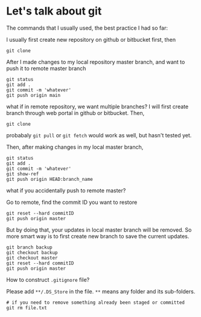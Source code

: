 # Let's talk about git

The commands that I usually used, the best practice I had so far:

I usually first create new repository on github or bitbucket first, then 

```
git clone
```

After I made changes to my local repository master branch, and want to push it to remote master branch

```
git status
git add .
git commit -m 'whatever'
git push origin main
```

what if in remote repository, we want multiple branches? I will first create branch through web portal in github or bitbucket. Then,

```
git clone
```

probabaly `git pull` or `git fetch` would work as well, but hasn't tested yet.

Then, after making changes in my local master branch,

```
git status
git add .
git commit -m 'whatever'
git show-ref
git push origin HEAD:branch_name
```

what if you accidentally push to remote master?

Go to remote, find the commit ID you want to restore

```
git reset --hard commitID
git push origin master
```

But by doing that, your updates in local master branch will be removed. So more smart way is to first create new branch to save the current updates.

```
git branch backup
git checkout backup
git checkout master
git reset --hard commitID
git push origin master
```

How to construct `.gitignore` file?

Please add `**/.DS_Store` in the file. `**` means any folder and its sub-folders.

```
# if you need to remove something already been staged or committed
git rm file.txt
```

